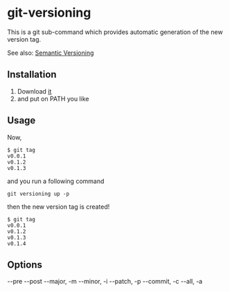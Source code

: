# git-versioning

This is a git sub-command which provides automatic generation of the new version tag.

See also: [Semantic Versioning](http://semver.org/)

## Installation

1. Download [it](https://raw.github.com/akkunchoi/git-versioning/master/git-versioning)
2. and put on PATH you like  

## Usage

Now, 
    
    $ git tag
    v0.0.1 
    v0.1.2
    v0.1.3

and you run a following command

    git versioning up -p

then the new version tag is created!
    
    $ git tag
    v0.0.1 
    v0.1.2
    v0.1.3
    v0.1.4

## Options

   --pre
   --post
   --major, -m
   --minor, -i
   --patch, -p
   --commit, -c
   --all, -a


